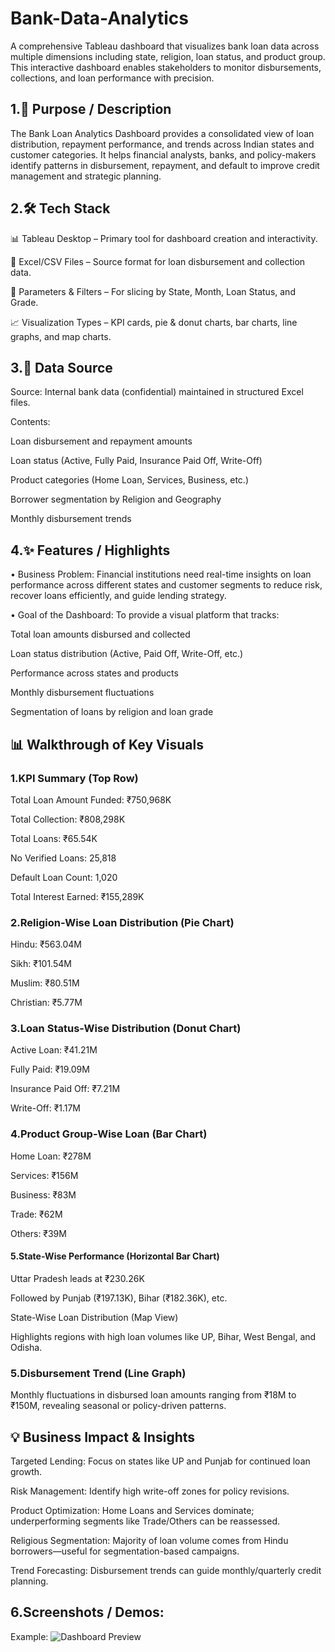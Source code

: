 # Bank-Data-Analytics
A comprehensive Tableau dashboard that visualizes bank loan data across multiple dimensions including state, religion, loan status, and product group. This interactive dashboard enables stakeholders to monitor disbursements, collections, and loan performance with precision.

## 1.📌 Purpose / Description
The Bank Loan Analytics Dashboard provides a consolidated view of loan distribution, repayment performance, and trends across Indian states and customer categories. It helps financial analysts, banks, and policy-makers identify patterns in disbursement, repayment, and default to improve credit management and strategic planning.

## 2.🛠️ Tech Stack
📊 Tableau Desktop – Primary tool for dashboard creation and interactivity.

📂 Excel/CSV Files – Source format for loan disbursement and collection data.

🧮 Parameters & Filters – For slicing by State, Month, Loan Status, and Grade.

📈 Visualization Types – KPI cards, pie & donut charts, bar charts, line graphs, and map charts.

## 3.📂 Data Source
Source: Internal bank data (confidential) maintained in structured Excel files.

Contents:

Loan disbursement and repayment amounts

Loan status (Active, Fully Paid, Insurance Paid Off, Write-Off)

Product categories (Home Loan, Services, Business, etc.)

Borrower segmentation by Religion and Geography

Monthly disbursement trends

## 4.✨ Features / Highlights
• Business Problem:
Financial institutions need real-time insights on loan performance across different states and customer segments to reduce risk, recover loans efficiently, and guide lending strategy.

• Goal of the Dashboard:
To provide a visual platform that tracks:

Total loan amounts disbursed and collected

Loan status distribution (Active, Paid Off, Write-Off, etc.)

Performance across states and products

Monthly disbursement fluctuations

Segmentation of loans by religion and loan grade

## 📊 Walkthrough of Key Visuals
### 1.KPI Summary (Top Row)

Total Loan Amount Funded: ₹750,968K

Total Collection: ₹808,298K

Total Loans: ₹65.54K

No Verified Loans: 25,818

Default Loan Count: 1,020

Total Interest Earned: ₹155,289K


### 2.Religion-Wise Loan Distribution (Pie Chart)

Hindu: ₹563.04M

Sikh: ₹101.54M

Muslim: ₹80.51M

Christian: ₹5.77M


### 3.Loan Status-Wise Distribution (Donut Chart)

Active Loan: ₹41.21M

Fully Paid: ₹19.09M

Insurance Paid Off: ₹7.21M

Write-Off: ₹1.17M


### 4.Product Group-Wise Loan (Bar Chart)

Home Loan: ₹278M

Services: ₹156M

Business: ₹83M

Trade: ₹62M

Others: ₹39M


#### 5.State-Wise Performance (Horizontal Bar Chart)

Uttar Pradesh leads at ₹230.26K

Followed by Punjab (₹197.13K), Bihar (₹182.36K), etc.

State-Wise Loan Distribution (Map View)

Highlights regions with high loan volumes like UP, Bihar, West Bengal, and Odisha.


### 5.Disbursement Trend (Line Graph)

Monthly fluctuations in disbursed loan amounts ranging from ₹18M to ₹150M, revealing seasonal or policy-driven patterns.

## 💡 Business Impact & Insights
Targeted Lending: Focus on states like UP and Punjab for continued loan growth.

Risk Management: Identify high write-off zones for policy revisions.

Product Optimization: Home Loans and Services dominate; underperforming segments like Trade/Others can be reassessed.

Religious Segmentation: Majority of loan volume comes from Hindu borrowers—useful for segmentation-based campaigns.

Trend Forecasting: Disbursement trends can guide monthly/quarterly credit planning.

## 6.Screenshots / Demos:

Example: ![Dashboard Preview]()

